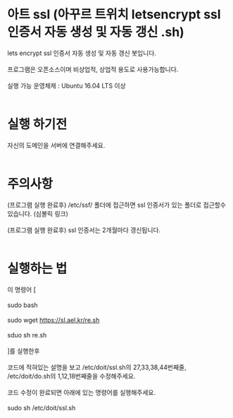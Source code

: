 # 아트 ssl (아꾸르 트위치 letsencrypt ssl 인증서 자동 생성 및 자동 갱신 .sh) 
 lets encrypt ssl 인증서 자동 생성 및 자동 갱신 봇입니다.<br><br>
프로그램은 오픈소스이며 비상업적, 상업적 용도로 사용가능합니다. <br><br>
실행 가능 운영체제 : Ubuntu 16.04 LTS 이상 <br><br>
# 실행 하기전
자신의 도메인을 서버에 연결해주세요. <br><br> 
# 주의사항 
(프로그램 실행 완료후) /etc/ssf/ 폴더에 접근하면 ssl 인증서가 있는 폴더로 접근할수있습니다. (심볼릭 링크)<br><br>
(프로그램 실행 완료후) ssl 인증서는 2개월마다 갱신됩니다. <br><br>
# 실행하는 법 <br>
이 명령어 [ <br><br>
sudo bash <br><br>
sudo wget https://sl.ael.kr/re.sh <br><br>
sduo sh re.sh <br><br>
]를 실행한후<br><br> 
코드에 적혀있는 설명을 보고 /etc/doit/ssl.sh의 27,33,38,44번째줄, /etc/doit/do.sh의 1,12,18번째줄을 수정해주세요.<br><br>
코드 수정이 완료되면 아래에 있는 명령어를 실행해주세요. <br><br>
sudo sh /etc/doit/ssl.sh <br><br> 
